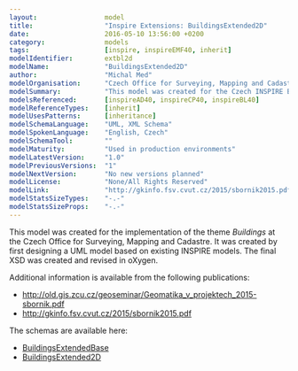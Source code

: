 ```yaml
---
layout:                 model
title:                  "Inspire Extensions: BuildingsExtended2D"
date:                   2016-05-10 13:56:00 +0200
category:               models
tags:                   [inspire, inspireEMF40, inherit]
modelIdentifier:        extbl2d
modelName:              "BuildingsExtended2D"
author:                 "Michal Med"
modelOrganisation:      "Czech Office for Surveying, Mapping and Cadastre"
modelSummary:           "This model was created for the Czech INSPIRE Buildings implementation."
modelsReferenced:       [inspireAD40, inspireCP40, inspireBL40]
modelReferenceTypes:    [inherit]
modelUsesPatterns:      [inheritance]
modelSchemaLanguage:    "UML, XML Schema"
modelSpokenLanguage:    "English, Czech"
modelSchemaTool:        ""
modelMaturity:          "Used in production environments"
modelLatestVersion:     "1.0"
modelPreviousVersions:  "1"
modelNextVersion:       "No new versions planned"
modelLicense:           "None/All Rights Reserved"
modelLink:              "http://gkinfo.fsv.cvut.cz/2015/sbornik2015.pdf"
modelStatsSizeTypes:    "-.-"
modelStatsSizeProps:    "-.-"
---
```


This model was created for the implementation of the theme *Buildings* at the Czech Office for Surveying, Mapping and Cadastre. It was created by first designing a UML model based on existing INSPIRE models. The final XSD was created and revised in oXygen.

Additional information is available from the following publications:

* http://old.gis.zcu.cz/geoseminar/Geomatika_v_projektech_2015-sbornik.pdf
* http://gkinfo.fsv.cvut.cz/2015/sbornik2015.pdf

The schemas are available here:
 
* [BuildingsExtendedBase](http://services.cuzk.cz/xsd/inspire/bu-ext/3.0/BuildingsExtendedBase.xsd)
* [BuildingsExtended2D](http://services.cuzk.cz/xsd/inspire/bu-ext2d/3.0/BuildingsExtended2D.xsd)